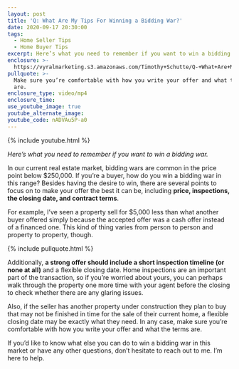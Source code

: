 ```yaml
---
layout: post
title: 'Q: What Are My Tips For Winning a Bidding War?'
date: 2020-09-17 20:30:00
tags:
  - Home Seller Tips
  - Home Buyer Tips
excerpt: Here’s what you need to remember if you want to win a bidding war.
enclosure: >-
  https://vyralmarketing.s3.amazonaws.com/Timothy+Schutte/Q-+What+Are+My+Tips+For+Winning+a+Bidding+War_.mp4
pullquote: >-
  Make sure you’re comfortable with how you write your offer and what the terms
  are.
enclosure_type: video/mp4
enclosure_time:
use_youtube_image: true
youtube_alternate_image:
youtube_code: nADVAu5P-a0
---
```


{% include youtube.html %}&nbsp;

*Here’s what you need to remember if you want to win a bidding war.*

In our current real estate market, bidding wars are common in the price point below $250,000. If you’re a buyer, how do you win a bidding war in this range? Besides having the desire to win, there are several points to focus on to make your offer the best it can be, including **price, inspections, the closing date, and contract terms**.

For example, I’ve seen a property sell for $5,000 less than what another buyer offered simply because the accepted offer was a cash offer instead of a financed one. This kind of thing varies from person to person and property to property, though.

{% include pullquote.html %}

Additionally, **a strong offer should include a short inspection timeline (or none at all)** and a flexible closing date. Home inspections are an important part of the transaction, so if you’re worried about yours, you can perhaps walk through the property one more time with your agent before the closing to check whether there are any glaring issues.

Also, if the seller has another property under construction they plan to buy that may not be finished in time for the sale of their current home, a flexible closing date may be exactly what they need. In any case, make sure you’re comfortable with how you write your offer and what the terms are.

If you’d like to know what else you can do to win a bidding war in this market or have any other questions, don’t hesitate to reach out to me. I’m here to help.